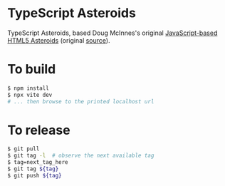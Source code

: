 # TypeScript Asteroids

TypeScript Asteroids, based Doug McInnes's original [JavaScript-based HTML5 Asteroids](http://dougmcinnes.com/2010/05/12/html-5-asteroids/) (original [source](https://github.com/dmcinnes/HTML5-Asteroids)).

# To build

```bash
$ npm install
$ npx vite dev
# ... then browse to the printed localhost url
```

# To release

```bash
$ git pull
$ git tag -l  # observe the next available tag
$ tag=next_tag_here
$ git tag ${tag}
$ git push ${tag}
```
